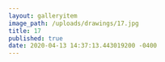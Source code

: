 ```yaml
---
layout: galleryitem
image_path: /uploads/drawings/17.jpg
title: 17 
published: true
date: 2020-04-13 14:37:13.443019200 -0400
---
```


